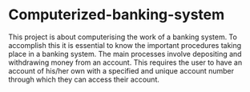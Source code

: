 # Computerized-banking-system
This project is about computerising the work of a banking system. To accomplish this it is essential to know the important procedures taking place in a banking system. The main processes involve depositing and withdrawing money from an account. This requires the user to have an account of his/her own with a specified and unique account number through which they can access their account.
